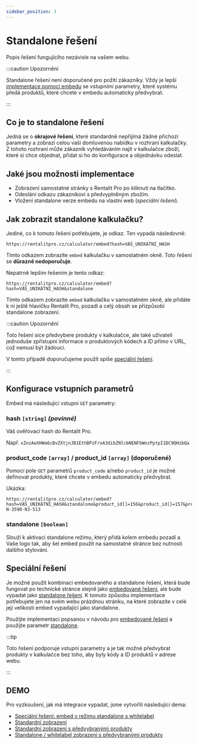 ```yaml
---
sidebar_position: 3
---
```


# Standalone řešení

Popis řešení fungujícího nezávisle na vašem webu.

:::caution Upozornění

Standalone řešení není doporučené pro požití zákazníky. Vždy je lepší [implementace pomocí embedu](embedovane-reseni) se vstupními parametry, které systému předá produktů, které chcete v embedu automaticky předvybrat.

:::

## Co je to standalone řešení

Jedná se o **okrajové řešení**, které standardně nepřijímá žádné příchozí parametry a zobrazí celou vaši domluvenou nabídku v rozhraní kalkulačky. Z tohoto rozhraní může zákazník vyhledáváním najít v kalkulačce zboží, které si chce objednat, přidat si ho do konfigurace a objednávku odeslat.

## Jaké jsou možnosti implementace

- Zobrazení samostatné stránky s Rentalit Pro po kliknutí na tlačítko.
- Odeslání odkazu zákazníkovi s předvyplněným zbožím.
- Vložení standalone verze embedu na vlastní web (_speciální řešení_).

## Jak zobrazit standalone kalkulačku?

Jediné, co k tomuto řešení potřebujete, je odkaz. Ten vypadá následovně:

```
https://rentalitpro.cz/calculator/embed?hash=VÁŠ_UNIKÁTNÍ_HASH
```

Tímto odkazem zobrazíte `embed` kalkulačku v samostatném okně. Toto řešení se **důrazně nedoporučuje**.

Nepatrně lepším řešením je tento odkaz:

```
https://rentalitpro.cz/calculator/embed?hash=VÁŠ_UNIKÁTNÍ_HASH&standalone
```

Tímto odkazem zobrazíte `embed` kalkulačku v samostatném okně, ale přidáte k ní ještě hlavičku Rentalit Pro, pozadí a celý obsah se přizpůsobí standalone zobrazení.

:::caution Upozornění

Toto řešení sice předvybere produkty v kalkulačce, ale také uživateli jednoduše zpřístupní informace o produktových kódech a ID přímo v URL, což nemusí být žádoucí.

V tomto případě doporučujeme použít spíše [speciální řešení](#speciální-řešení).

:::

## Konfigurace vstupních parametrů

Embed má následující vstupní `GET` parametry:

### hash `[string]` _(povinné)_

Váš ověřovací hash do Rentalit Pro.

Např. `xZnzAeXHWa6cBvZXtjnJB1EthBPzFrxA3dibZNlcbNENFbWnzPptpI1DC9QHibQa`

### product_code `[array]` / product_id `[array]` (doporučené)

Pomocí pole `GET` parametrů `product_code` a/nebo `product_id` je možné definovat produkty, které chcete v embedu automaticky předvybrat.

Ukázka:

```
https://rentalitpro.cz/calculator/embed?hash=VÁŠ_UNIKÁTNÍ_HASH&standalone&product_id[]=156&product_id[]=157&product_id[]=55&product_id[]=252&product_code[]=D-N-3590-N3-513
```

### standalone `[boolean]`

Slouží k aktivaci standalone režimu, který přidá kolem embedu pozadí a Vaše logo tak, aby šel embed použit na samostatné stránce bez nutnosti dalšího stylování.

## Speciální řešení

Je možné použít kombinaci embedovaného a standalone řešení, která bude fungovat po technické stránce stejně jako [embedované řešení](embedovane-reseni), ale bude vypadat jako [standalone řešení](embedovane-reseni#standalone-boolean). K tomuto způsobu implementace potřebujete jen na svém webu prázdnou stránku, na které zobrazíte v celé její velikosti embed vypadající jako standalone.

Použijte implementaci popsanou v návodu pro [embedované řešení](embedovane-reseni) a použijte parametr [standalone](embedovane-reseni#standalone-boolean).

:::tip

Toto řešení podporuje vstupní parametry a je tak možné předvybrat produkty v kalkulačce bez toho, aby byly kódy a ID produktů v adrese webu.

:::

## DEMO

Pro vyzkoušení, jak má integrace vypadat, jsme vytvořili následující dema:

- [Speciální řešení: embed v režimu standalone s whitelabel](https://codepen.io/matousjanda/pen/LYyoKEK?editors=1010)
- [Standardní zobrazení](https://stage.rentalitpro.cz/calculator/embed?hash=xZnzAeXHWa6cBvZXtjnJB1EthBPzFrxA3dibZNlcbNENFbWnzPptpI1DC9QHibQa)
- [Standardní zobrazení s předvybranými produkty](https://stage.rentalitpro.cz/calculator/embed?hash=xZnzAeXHWa6cBvZXtjnJB1EthBPzFrxA3dibZNlcbNENFbWnzPptpI1DC9QHibQa&product_id[]=156&product_id[]=157&product_id[]=55&product_id[]=252&product_code[]=D-N-3590-N3-513)
- [Standalone / whitelabel zobrazení s předvybranými produkty](https://stage.rentalitpro.cz/calculator/embed?hash=xZnzAeXHWa6cBvZXtjnJB1EthBPzFrxA3dibZNlcbNENFbWnzPptpI1DC9QHibQa&product_id[]=156&product_id[]=157&product_id[]=55&product_id[]=252&product_code[]=D-N-3590-N3-513&standalone)
